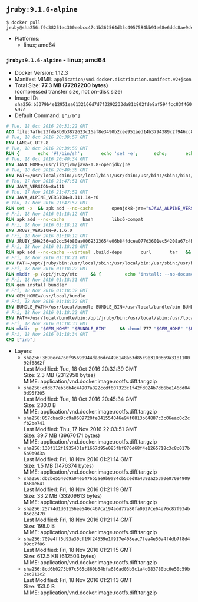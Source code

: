 ## `jruby:9.1.6-alpine`

```console
$ docker pull jruby@sha256:f9c38251ec300eebcc47c1b362564d35c4957584bb91e68e6ddc8ae9de9eff13
```

-	Platforms:
	-	linux; amd64

### `jruby:9.1.6-alpine` - linux; amd64

-	Docker Version: 1.12.3
-	Manifest MIME: `application/vnd.docker.distribution.manifest.v2+json`
-	Total Size: **77.3 MB (77282200 bytes)**  
	(compressed transfer size, not on-disk size)
-	Image ID: `sha256:b3379b4e12951ea6132166d7d7f3292233da81b802fde8af594fcc83f460597c`
-	Default Command: `["irb"]`

```dockerfile
# Tue, 18 Oct 2016 20:31:22 GMT
ADD file:7afbc23fda8b0b3872623c16af8e3490b2cee951aed14b3794389c2f946cc8c7 in / 
# Tue, 18 Oct 2016 20:39:57 GMT
ENV LANG=C.UTF-8
# Tue, 18 Oct 2016 20:39:58 GMT
RUN { 		echo '#!/bin/sh'; 		echo 'set -e'; 		echo; 		echo 'dirname "$(dirname "$(readlink -f "$(which javac || which java)")")"'; 	} > /usr/local/bin/docker-java-home 	&& chmod +x /usr/local/bin/docker-java-home
# Tue, 18 Oct 2016 20:40:34 GMT
ENV JAVA_HOME=/usr/lib/jvm/java-1.8-openjdk/jre
# Tue, 18 Oct 2016 20:40:35 GMT
ENV PATH=/usr/local/sbin:/usr/local/bin:/usr/sbin:/usr/bin:/sbin:/bin:/usr/lib/jvm/java-1.8-openjdk/jre/bin:/usr/lib/jvm/java-1.8-openjdk/bin
# Thu, 17 Nov 2016 21:47:51 GMT
ENV JAVA_VERSION=8u111
# Thu, 17 Nov 2016 21:47:52 GMT
ENV JAVA_ALPINE_VERSION=8.111.14-r0
# Thu, 17 Nov 2016 21:47:57 GMT
RUN set -x 	&& apk add --no-cache 		openjdk8-jre="$JAVA_ALPINE_VERSION" 	&& [ "$JAVA_HOME" = "$(docker-java-home)" ]
# Fri, 18 Nov 2016 01:18:12 GMT
RUN apk add --no-cache       bash       libc6-compat
# Fri, 18 Nov 2016 01:18:12 GMT
ENV JRUBY_VERSION=9.1.6.0
# Fri, 18 Nov 2016 01:18:12 GMT
ENV JRUBY_SHA256=a32dc54b80aa0069323654e06b84fdcea077d3601ec54208a67c4b969f369b89
# Fri, 18 Nov 2016 01:18:20 GMT
RUN apk add --no-cache --virtual .build-deps       curl       tar   && mkdir -p /opt/jruby   && curl -fSL https://s3.amazonaws.com/jruby.org/downloads/${JRUBY_VERSION}/jruby-bin-${JRUBY_VERSION}.tar.gz -o /tmp/jruby.tar.gz   && echo "$JRUBY_SHA256 */tmp/jruby.tar.gz" | sha256sum -c -   && tar -zx --strip-components=1 -f /tmp/jruby.tar.gz -C /opt/jruby   && rm /tmp/jruby.tar.gz   && ln -s /opt/jruby/bin/jruby /usr/local/bin/ruby   && apk del .build-deps
# Fri, 18 Nov 2016 01:18:21 GMT
ENV PATH=/opt/jruby/bin:/usr/local/sbin:/usr/local/bin:/usr/sbin:/usr/bin:/sbin:/bin:/usr/lib/jvm/java-1.8-openjdk/jre/bin:/usr/lib/jvm/java-1.8-openjdk/bin
# Fri, 18 Nov 2016 01:18:22 GMT
RUN mkdir -p /opt/jruby/etc     && {         echo 'install: --no-document';         echo 'update: --no-document';     } >> /opt/jruby/etc/gemrc
# Fri, 18 Nov 2016 01:18:31 GMT
RUN gem install bundler
# Fri, 18 Nov 2016 01:18:32 GMT
ENV GEM_HOME=/usr/local/bundle
# Fri, 18 Nov 2016 01:18:32 GMT
ENV BUNDLE_PATH=/usr/local/bundle BUNDLE_BIN=/usr/local/bundle/bin BUNDLE_SILENCE_ROOT_WARNING=1 BUNDLE_APP_CONFIG=/usr/local/bundle
# Fri, 18 Nov 2016 01:18:32 GMT
ENV PATH=/usr/local/bundle/bin:/opt/jruby/bin:/usr/local/sbin:/usr/local/bin:/usr/sbin:/usr/bin:/sbin:/bin:/usr/lib/jvm/java-1.8-openjdk/jre/bin:/usr/lib/jvm/java-1.8-openjdk/bin
# Fri, 18 Nov 2016 01:18:33 GMT
RUN mkdir -p "$GEM_HOME" "$BUNDLE_BIN"     && chmod 777 "$GEM_HOME" "$BUNDLE_BIN"
# Fri, 18 Nov 2016 01:18:34 GMT
CMD ["irb"]
```

-	Layers:
	-	`sha256:3690ec4760f95690944da86dc4496148a63d85c9e3100669a318110092f6862f`  
		Last Modified: Tue, 18 Oct 2016 20:32:39 GMT  
		Size: 2.3 MB (2312958 bytes)  
		MIME: application/vnd.docker.image.rootfs.diff.tar.gzip
	-	`sha256:cfdb77eb56b4c44907a822ccdf607323c1f42fd024b7db6be146dd049d95f305`  
		Last Modified: Tue, 18 Oct 2016 20:45:34 GMT  
		Size: 230.0 B  
		MIME: application/vnd.docker.image.rootfs.diff.tar.gzip
	-	`sha256:857cbad9cd9a8609720fe041554046e94f0813b64887c3c06eac0c2cfb2be741`  
		Last Modified: Thu, 17 Nov 2016 22:03:51 GMT  
		Size: 39.7 MB (39670171 bytes)  
		MIME: application/vnd.docker.image.rootfs.diff.tar.gzip
	-	`sha256:130f112f1935431ef1667d95e085fbf876d68f4e1265718c3c8c017b5a9b9d3a`  
		Last Modified: Fri, 18 Nov 2016 01:21:14 GMT  
		Size: 1.5 MB (1476374 bytes)  
		MIME: application/vnd.docker.image.rootfs.diff.tar.gzip
	-	`sha256:db2be5540d9a04e6476b5ae9b9a84cb5ced8a4392a253a0e070949098581e641`  
		Last Modified: Fri, 18 Nov 2016 01:21:19 GMT  
		Size: 33.2 MB (33209613 bytes)  
		MIME: application/vnd.docker.image.rootfs.diff.tar.gzip
	-	`sha256:25774d1d01156ee546c467ca194add77a80fa0927ce64e76c87f934b85c2c470`  
		Last Modified: Fri, 18 Nov 2016 01:21:14 GMT  
		Size: 198.0 B  
		MIME: application/vnd.docker.image.rootfs.diff.tar.gzip
	-	`sha256:709e4ff5d93a30cf19f24559e1f917e408eac7fea4e50a4f4db7f8d499cc7f86`  
		Last Modified: Fri, 18 Nov 2016 01:21:15 GMT  
		Size: 612.5 KB (612503 bytes)  
		MIME: application/vnd.docker.image.rootfs.diff.tar.gzip
	-	`sha256:8cd6b0273b97c565c860b34bfa686ad03b5c1a4d083780bc6e50c59b2ec812c2`  
		Last Modified: Fri, 18 Nov 2016 01:21:13 GMT  
		Size: 153.0 B  
		MIME: application/vnd.docker.image.rootfs.diff.tar.gzip
